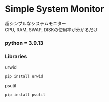 # Simple System Monitor

超シンプルなシステムモニター<br>
CPU, RAM, SWAP, DISKの使用率が分かるだけ

### python = 3.9.13<br>

### Libraries
urwid
```
pip install urwid
```
psutil
```
pip install psutil
```